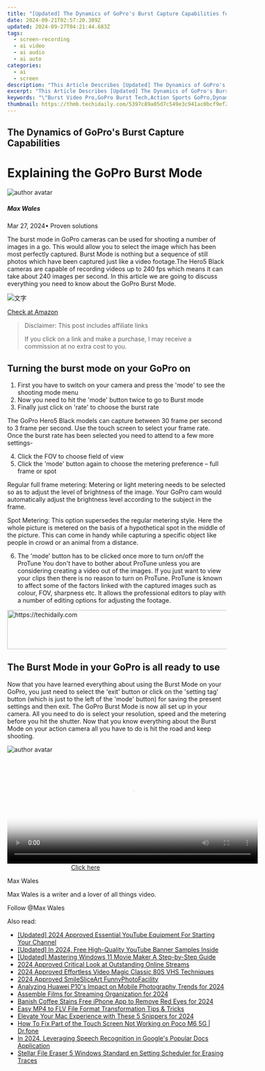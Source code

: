```yaml
---
title: "[Updated] The Dynamics of GoPro's Burst Capture Capabilities for 2024"
date: 2024-09-21T02:57:20.389Z
updated: 2024-09-27T04:21:44.683Z
tags: 
  - screen-recording
  - ai video
  - ai audio
  - ai auto
categories: 
  - ai
  - screen
description: "This Article Describes [Updated] The Dynamics of GoPro's Burst Capture Capabilities for 2024"
excerpt: "This Article Describes [Updated] The Dynamics of GoPro's Burst Capture Capabilities for 2024"
keywords: "\"Burst Video Pro,GoPro Burst Tech,Action Sports GoPro,Dynamic GoPro Recording,GoPro High-Speed Capture,GoPro Quick Shoot Features,Burst Moment Capture GoPro\""
thumbnail: https://thmb.techidaily.com/5397c89a05d7c549e3c941ac0bcf9ef244a3e9feb2997b7fec4700344c4b271c.jpg
---
```


## The Dynamics of GoPro's Burst Capture Capabilities

# Explaining the GoPro Burst Mode

![author avatar](https://images.wondershare.com/filmora/article-images/max-wales-author.jpg)

##### Max Wales

 Mar 27, 2024• Proven solutions

 The burst mode in GoPro cameras can be used for shooting a number of images in a go. This would allow you to select the image which has been most perfectly captured. Burst Mode is nothing but a sequence of still photos which have been captured just like a video footage.The Hero5 Black cameras are capable of recording videos up to 240 fps which means it can take about 240 images per second. In this article we are going to discuss everything you need to know about the GoPro Burst Mode.

![文字](https://images.wondershare.com/filmora/article-images/gopro-hero5-black-1.jpg)

[Check at Amazon](https://www.amazon.com/gp/product/B01M14ATO0/ref=as%5Fli%5Ftl?ie=UTF8&tag=vs-flora-20&camp=1789&creative=9325&linkCode=as2&creativeASIN=B01M14ATO0&linkId=5ce54ea937ecffa6b1b8056b6922abaa)

>  Disclaimer: This post includes affiliate links
>
>  If you click on a link and make a purchase, I may receive a commission at no extra cost to you.
>

## Turning the burst mode on your GoPro on

1. First you have to switch on your camera and press the 'mode' to see the shooting mode menu
2. Now you need to hit the 'mode' button twice to go to Burst mode
3. Finally just click on 'rate' to choose the burst rate

 The GoPro Hero5 Black models can capture between 30 frame per second to 3 frame per second. Use the touch screen to select your frame rate. Once the burst rate has been selected you need to attend to a few more settings-

4. Click the FOV to choose field of view
5. Click the 'mode' button again to choose the metering preference – full frame or spot

 Regular full frame metering: Metering or light metering needs to be selected so as to adjust the level of brightness of the image. Your GoPro cam would automatically adjust the brightness level according to the subject in the frame.

 Spot Metering: This option supersedes the regular metering style. Here the whole picture is metered on the basis of a hypothetical spot in the middle of the picture. This can come in handy while capturing a specific object like people in crowd or an animal from a distance.

6. The 'mode' button has to be clicked once more to turn on/off the ProTune You don't have to bother about ProTune unless you are considering creating a video out of the images. If you just want to view your clips then there is no reason to turn on ProTune. ProTune is known to affect some of the factors linked with the captured images such as colour, FOV, sharpness etc. It allows the professional editors to play with a number of editing options for adjusting the footage.

<!-- affiliate ads begin -->
<a href="https://aligracehair.sjv.io/c/5597632/1934292/19272" target="_top" id="1934292">
  <img src="//a.impactradius-go.com/display-ad/19272-1934292" border="0" alt="https://techidaily.com" width="728" height="90"/>
</a>
<img height="0" width="0" src="https://aligracehair.sjv.io/i/5597632/1934292/19272" style="position:absolute;visibility:hidden;" border="0" />
<!-- affiliate ads end -->

## The Burst Mode in your GoPro is all ready to use

 Now that you have learned everything about using the Burst Mode on your GoPro, you just need to select the 'exit' button or click on the 'setting tag' button (which is just to the left of the 'mode' button) for saving the present settings and then exit. The GoPro Burst Mode is now all set up in your camera. All you need to do is select your resolution, speed and the metering before you hit the shutter. Now that you know everything about the Burst Mode on your action camera all you have to do is hit the road and keep shooting.

![author avatar](https://images.wondershare.com/filmora/article-images/max-wales-author.jpg)

<!-- affiliate ads begin -->
<span id="1983471">
					<video width="576" height="240" style="cursor:pointer"
           poster="//a.impactradius-go.com/display-clicktoplayimage/1983471.png"
           onclick="if(!this.playClicked){this.play();this.setAttribute('controls',true);this.playClicked=true;}">
	   <source src="//a.impactradius-go.com/display-ad/22993-1983471">
	   <img src="//a.impactradius-go.com/display-clicktoplayimage/1983471.png" style="border: none; height: 100%; width: 100%; object-fit: contain">
	</video>
	<div style="width:360px;text-align:center"><a href="javascript:window.open(decodeURIComponent('https%3A%2F%2Fhomestyler.sjv.io%2Fc%2F5597632%2F1983471%2F22993'), '_blank');void(0);">Click here</a></div>
</span>
<img height="0" width="0" src="https://imp.pxf.io/i/5597632/1983471/22993" style="position:absolute;visibility:hidden;" border="0" />
<!-- affiliate ads end -->

Max Wales

Max Wales is a writer and a lover of all things video.

Follow @Max Wales


<ins class="adsbygoogle"
     style="display:block"
     data-ad-format="autorelaxed"
     data-ad-client="ca-pub-7571918770474297"
     data-ad-slot="1223367746"></ins>



<ins class="adsbygoogle"
     style="display:block"
     data-ad-client="ca-pub-7571918770474297"
     data-ad-slot="8358498916"
     data-ad-format="auto"
     data-full-width-responsive="true"></ins>


<span class="atpl-alsoreadstyle">Also read:</span>
<div><ul>
<li><a href="https://facebook-video-share.techidaily.com/updated-2024-approved-essential-youtube-equipment-for-starting-your-channel/"><u>[Updated] 2024 Approved Essential YouTube Equipment For Starting Your Channel</u></a></li>
<li><a href="https://eaxpv-info.techidaily.com/updated-in-2024-free-high-quality-youtube-banner-samples-inside/"><u>[Updated] In 2024, Free High-Quality YouTube Banner Samples Inside</u></a></li>
<li><a href="https://extra-skills.techidaily.com/updated-mastering-windows-11-movie-maker-a-step-by-step-guide/"><u>[Updated] Mastering Windows 11 Movie Maker A Step-by-Step Guide</u></a></li>
<li><a href="https://article-helps.techidaily.com/2024-approved-critical-look-at-outstanding-online-streams/"><u>2024 Approved Critical Look at Outstanding Online Streams</u></a></li>
<li><a href="https://article-helps.techidaily.com/2024-approved-effortless-video-magic-classic-80s-vhs-techniques/"><u>2024 Approved Effortless Video Magic Classic 80S VHS Techniques</u></a></li>
<li><a href="https://article-helps.techidaily.com/2024-approved-smilesliceart-funnyphotofacility/"><u>2024 Approved SmileSliceArt FunnyPhotoFacility</u></a></li>
<li><a href="https://article-helps.techidaily.com/analyzing-huawei-p10s-impact-on-mobile-photography-trends-for-2024/"><u>Analyzing Huawei P10's Impact on Mobile Photography Trends for 2024</u></a></li>
<li><a href="https://article-helps.techidaily.com/assemble-films-for-streaming-organization-for-2024/"><u>Assemble Films for Streaming Organization for 2024</u></a></li>
<li><a href="https://article-helps.techidaily.com/banish-coffee-stains-free-iphone-app-to-remove-red-eyes-for-2024/"><u>Banish Coffee Stains Free iPhone App to Remove Red Eyes for 2024</u></a></li>
<li><a href="https://win-howtos.techidaily.com/easy-mp4-to-flv-file-format-transformation-tips-and-tricks/"><u>Easy MP4 to FLV File Format Transformation Tips & Tricks</u></a></li>
<li><a href="https://visual-screen-recording.techidaily.com/elevate-your-mac-experience-with-these-5-snippers-for-2024/"><u>Elevate Your Mac Experience with These 5 Snippers for 2024</u></a></li>
<li><a href="https://fix-guide.techidaily.com/how-to-fix-part-of-the-touch-screen-not-working-on-poco-m6-5g-drfone-by-drfone-fix-android-problems-fix-android-problems/"><u>How To Fix Part of the Touch Screen Not Working on Poco M6 5G | Dr.fone</u></a></li>
<li><a href="https://extra-guidance.techidaily.com/in-2024-leveraging-speech-recognition-in-googles-popular-docs-application/"><u>In 2024, Leveraging Speech Recognition in Google's Popular Docs Application</u></a></li>
<li><a href="https://data-safeguard.techidaily.com/stellar-file-eraser-5-windows-standard-en-setting-scheduler-for-erasing-traces/"><u>Stellar File Eraser 5 Windows Standard en Setting Scheduler for Erasing Traces</u></a></li>
</ul></div>

